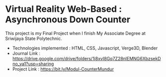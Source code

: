 # Virtual Reality Web-Based : Asynchronous Down Counter

This project is my Final Project when I finish My Associate Degree at Sriwijaya State Polytechnic.

- Technologies implemented : HTML, CSS, Javascript, Verge3D, Blender
- Journal Link : https://drive.google.com/drive/folders/1i8xvI8Gq7Z28nlEMNG6XbzsekDno_ya1?usp=sharing
- Project Link : https://bit.ly/Modul-CounterMundur
